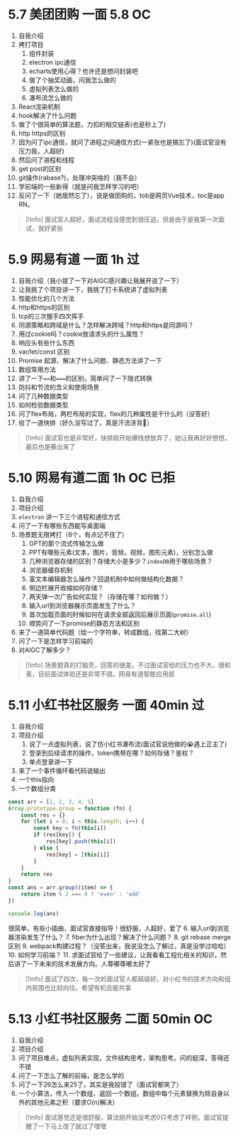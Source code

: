 # 5.7 美团团购 一面 5.8 OC
1. 自我介绍
2. 拷打项目
	1. 组件封装
	2. electron ipc通信
	3. echarts使用心得？也许还是想问封装吧
	4. 做了个抽奖动画，问我怎么做的
	5. 虚拟列表怎么做的
	6. 瀑布流怎么做的
3. React渲染机制
4. hook解决了什么问题
5. 做了个很简单的算法题，力扣的相交链表(也是秒上了)
6. http https的区别
7. 因为问了ipc通信，就问了进程之间通信方式(一紧张也是搞忘了)(面试官没有压力我，人超好)
8. 然后问了进程和线程
9. get post的区别
10. git操作(rabase?)，处理冲突啥的（我不会）
11. 学前端的一些新得（就是问我怎样学习的吧）
12. 反问了一下（她居然忘了），说是做团购的，tob是网页Vue技术，toc是app RN。
>[!info]
>面试官人超好，面试流程没感觉到很压迫。但是由于是我第一次面试，我好紧张

# 5.9 网易有道 一面 1h 过
1. 自我介绍（我小提了一下对AIGC感兴趣让我展开说了一下）
2. 让我挑了个项目讲一下，我挑了打卡系统讲了虚拟列表
3. 性能优化的几个方法
4. http和https的区别
5. tcp的三次握手四次挥手
6. 同源策略和跨域是什么？怎样解决跨域？http和https是同源吗？
7. 用过cookie吗？cookie放请求头的什么属性？
8. 响应头有些什么东西
9. var/let/const 区别
10. Promise 起源、解决了什么问题、静态方法讲了一下
11. 数组常用方法
12. 讲了一下`==`和`===`的区别，简单问了一下隐式转换
13. 防抖和节流的含义和使用场景
14. 问了几种数据类型
15. 如何检验数据类型
16. 问了flex布局，两栏布局的实现，flex的几种属性是干什么的（没答好）
17. 给了一道快排（好久没写过了，真是汗流浃背🥵）
>[!info]
>面试官也是非常好，快排刚开始爆栈想放弃了，她让我再好好想想，最后也是撕出来了

# 5.10 网易有道二面 1h OC 已拒
1. 自我介绍
2. 项目介绍
3. `electron` 讲一下三个进程和通信方式
4. 问了一下有哪些东西能写桌面端
5. 场景题无限拷打（8个，有点记不住了）
	1. GPT的那个流式传输怎么做
	2. PPT有哪些元素(文本，图片，音频，视频，图形元素)，分别怎么做
	3. 几种浏览器存储的区别？存储大小是多少？`indexDB`用于哪些场景？
	4. 浏览器缓存机制
	5. 富文本编辑器怎么操作？回退机制中如何做结构化数据？
	6. 侧边栏展开收缩如何存储？
	7. 两天弹一次广告如何实现？（存储在哪？如何做？）
	8. 输入url到浏览器展示页面发生了什么？
	9. 首次加载页面的时候如何在请求全部返回后展示页面(`promise.all`)
	10. 顺势问了一下promise的静态方法和区别
6. 来了一道简单代码题（给一个字符串，转成数组，找第二大树）
7. 问了一下是怎样学习前端的
8. 对AIGC了解多少？
>[!info]
>场景题真的打脑壳，回答的很差。不过面试官给的压力也不大，很和善，目前面试体验还是非常不错。网易有道智能应用部
# 5.11 小红书社区服务 一面 40min 过
1. 自我介绍
2. 项目介绍
	1. 说了一点虚拟列表，说了仿小红书瀑布流(面试官说他做的😭遇上正主了)
	2. 登录到后续请求的操作，token携带在哪？如何存储？鉴权？
	3. 单点登录讲一下
3. 来了一个事件循环看代码说输出
4. 一个this指向
5. 一个数组分类
```javascript
const arr = [1, 2, 3, 4, 5]
Array.prototype.group = function (fn) {
	const res = {}
	for (let i = 0; i < this.length; i++) {
		const key = fn(this[i])
		if (res[key]) {
			res[key].push(this[i])
		} else {
			res[key] = [this[i]]
		}
	}
	return res
}
const ans = arr.group((item) => {
	return item % 2 === 0 ? 'even' : 'odd'
})

console.log(ans)
```
很简单，有些小插曲，面试官直接指导！很舒服，人超好，爱了
6. 输入url到浏览器渲染发生了什么？
7. fiber为什么出现？解决了什么问题？
8. git rebase merge区别
9. webpack构建过程？（没答出来，我说没怎么了解过，真是没学过哈哈）
10. 如何学习前端？ 
11. 求面试官给了一些建议，让我看看工程化相关的知识，然后讲了一下未来的技术发展方向。人尊嘟尊嘟太好了
>[!info]
>面试了四次，每一次的面试官人都超级好。对小红书的技术方向和组内氛围也比较向往。希望有机会能共事

# 5.13 小红书社区服务 二面 50min OC
1. 自我介绍
2. 项目介绍
3. 问了项目难点，虚拟列表实现，文件结构思考，架构思考。问的挺深，答得还不错
4. 问了一下怎么了解的前端，是怎么学的
5. 问了一下26怎么来25了，其实是我投错了（面试官都笑了）
6. 一个小算法，传入一个数组，返回一个数组。数组中每个元素替换为除自身以外的其他元素之积（要求O(n)解决）
>[!info]
>面试感觉还是很舒服，算法刚开始没考虑0只考虑了样例，面试官提醒了一下马上改了就过了嘿嘿

